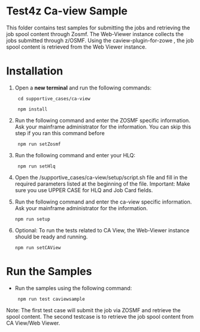 # Test4z Ca-view Sample
This folder contains test samples for submitting the jobs and retrieving the job spool content through Zosmf. 
The Web-Viewer instance collects the jobs submitted through z/OSMF. Using the caview-plugin-for-zowe , the job spool content is retrieved from the Web Viewer instance.

# Installation

1. Open a **new terminal** and run the following commands:
    
        cd supportive_cases/ca-view
    
        npm install

2. Run the following command and enter the ZOSMF specific information. Ask your mainframe administrator for the information. You can skip this step if you ran this command before

        npm run setZosmf

3. Run the following command and enter your HLQ:

        npm run setHlq

4. Open the /supportive_cases/ca-view/setup/script.sh file and fill in the required parameters listed at the beginning of the file. Important: Make sure you use UPPER CASE for HLQ and Job Card fields.

4. Run the following command and enter the ca-view specific information. Ask your mainframe administrator for the information.

       npm run setup

5. Optional: To run the tests related to CA View, the Web-Viewer instance should be ready and running. 
 
       npm run setCAView


# Run the Samples
- Run the samples using the following command:

       npm run test caviewsample


Note: The first test case will submit the job via ZOSMF and retrieve the spool content. The second testcase is to retrieve the job spool content from CA View/Web Viewer.